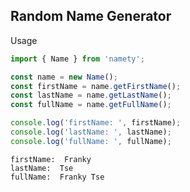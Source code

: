 ## Random Name Generator

Usage

```TypeScript
import { Name } from 'namety';

const name = new Name();
const firstName = name.getFirstName();
const lastName = name.getLastName();
const fullName = name.getFullName();

console.log('firstName: ', firstName);
console.log('lastName: ', lastName);
console.log('fullName: ', fullName);
```

```
firstName:  Franky
lastName:  Tse
fullName:  Franky Tse
```
